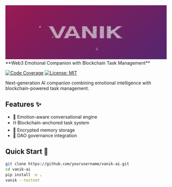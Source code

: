 <div align="center">
  <img src="https://github.com/VanikAI/vanik-ai/blob/421fd8dbbccc7ac22f051a6fcdd33b6743ed61ec/img/VANIK.jpeg" alt="Project Banner" width="800">
</div>
**Web3 Emotional Companion with Blockchain Task Management**

[![Code Coverage](https://codecov.io/gh/yourusername/vanik-ai/branch/main/graph/badge.svg)](https://codecov.io/gh/yourusername/vanik-ai)
[![License: MIT](https://img.shields.io/badge/License-MIT-yellow.svg)](https://opensource.org/licenses/MIT)

Next-generation AI companion combining emotional intelligence with blockchain-powered task management.

## Features ✨
- 🧠 Emotion-aware conversational engine
- ⛓️ Blockchain-anchored task system
- 🔐 Encrypted memory storage
- 🤝 DAO governance integration

## Quick Start 🚀
```bash
git clone https://github.com/yourusername/vanik-ai.git
cd vanik-ai
pip install -e .
vanik --testnet
